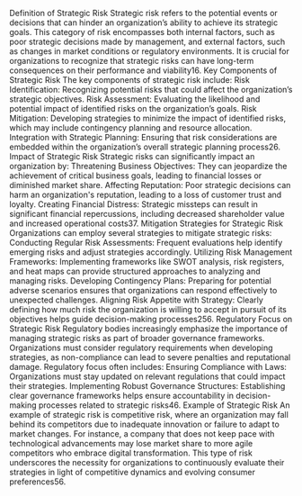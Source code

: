 Definition of Strategic Risk
Strategic risk refers to the potential events or decisions that can hinder an organization’s ability to achieve its strategic goals. This category of risk encompasses both internal factors, such as poor strategic decisions made by management, and external factors, such as changes in market conditions or regulatory environments. It is crucial for organizations to recognize that strategic risks can have long-term consequences on their performance and viability16.
Key Components of Strategic Risk
The key components of strategic risk include:
Risk Identification: Recognizing potential risks that could affect the organization’s strategic objectives.
Risk Assessment: Evaluating the likelihood and potential impact of identified risks on the organization’s goals.
Risk Mitigation: Developing strategies to minimize the impact of identified risks, which may include contingency planning and resource allocation.
Integration with Strategic Planning: Ensuring that risk considerations are embedded within the organization’s overall strategic planning process26.
Impact of Strategic Risk
Strategic risks can significantly impact an organization by:
Threatening Business Objectives: They can jeopardize the achievement of critical business goals, leading to financial losses or diminished market share.
Affecting Reputation: Poor strategic decisions can harm an organization's reputation, leading to a loss of customer trust and loyalty.
Creating Financial Distress: Strategic missteps can result in significant financial repercussions, including decreased shareholder value and increased operational costs37.
Mitigation Strategies for Strategic Risk
Organizations can employ several strategies to mitigate strategic risks:
Conducting Regular Risk Assessments: Frequent evaluations help identify emerging risks and adjust strategies accordingly.
Utilizing Risk Management Frameworks: Implementing frameworks like SWOT analysis, risk registers, and heat maps can provide structured approaches to analyzing and managing risks.
Developing Contingency Plans: Preparing for potential adverse scenarios ensures that organizations can respond effectively to unexpected challenges.
Aligning Risk Appetite with Strategy: Clearly defining how much risk the organization is willing to accept in pursuit of its objectives helps guide decision-making processes256.
Regulatory Focus on Strategic Risk
Regulatory bodies increasingly emphasize the importance of managing strategic risks as part of broader governance frameworks. Organizations must consider regulatory requirements when developing strategies, as non-compliance can lead to severe penalties and reputational damage. Regulatory focus often includes:
Ensuring Compliance with Laws: Organizations must stay updated on relevant regulations that could impact their strategies.
Implementing Robust Governance Structures: Establishing clear governance frameworks helps ensure accountability in decision-making processes related to strategic risks46.
Example of Strategic Risk
An example of strategic risk is competitive risk, where an organization may fall behind its competitors due to inadequate innovation or failure to adapt to market changes. For instance, a company that does not keep pace with technological advancements may lose market share to more agile competitors who embrace digital transformation. This type of risk underscores the necessity for organizations to continuously evaluate their strategies in light of competitive dynamics and evolving consumer preferences56.
